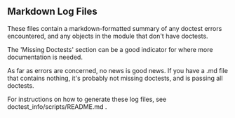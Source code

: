 Markdown Log Files
------------------

These files contain a markdown-formatted summary of any doctest errors encountered, and any objects in the module that don't have doctests.

The 'Missing Doctests' section can be a good indicator for where more documentation is needed.

As far as errors are concerned, no news is good news. If you have a .md file that contains nothing, it's probably not missing doctests,
and is passing all doctests.

For instructions on how to generate these log files, see doctest_info/scripts/README.md . 
